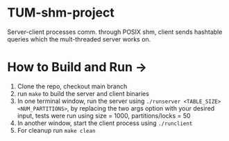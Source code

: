 # TUM-shm-project
Server-client processes comm. through POSIX shm, client sends hashtable queries which the mult-threaded server works on. 

# How to Build and Run ->
1. Clone the repo, checkout main branch
2. run `make` to build the server and client binaries
3. In one terminal window, run the server using `./runserver <TABLE_SIZE> <NUM_PARTITIONS>`, by replacing the two args option with your desired input, tests were run using size = 1000, partitions/locks = 50
4. In another window, start the client process using `./runclient`
5. For cleanup run `make clean` 
